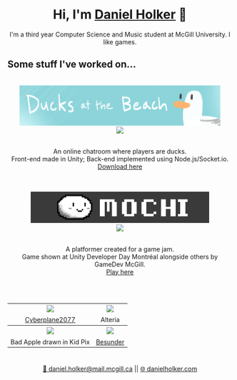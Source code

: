 <h1 align="center">Hi, I'm <a href="https://danielholker.com/">Daniel Holker</a> 👋</h1>
<p align="center">I'm a third year Computer Science and Music student at McGill University. I like games.</p>

<h2>Some stuff I've worked on...</h2>
  <br>

  <div align="center">
  <img align="center" src="duck.png" width="450"><br>
  <img align="center" src="duck.gif" width="450">
  <p>
  <br>
  An online chatroom where players are ducks.<br>
  Front-end made in Unity; Back-end implemented using Node.js/Socket.io. <br>
  <a href="https://dpad46.itch.io/ducks-at-the-beach">Download here</a>
  </p>
  </div>

  <br>
  <br>

  <div align="center">
  <div width="400">
  <img align="center" src="mochi.png" width="400"><br>
  <img align="center" src="mochi.gif" width="400">
  </div>

  <p>
  <br>
  A platformer created for a game jam.<br>
  Game shown at Unity Developer Day Montréal alongside others by GameDev McGill. <br>
  <a href="https://danielholker.com/mochi">Play here</a>
  </p>
  <br>
  <br>
  </div>


<table>
  <tr>
    <th><img src="cyberplane.gif" width="100%"><br></th>
    <th><img src="alteria.gif" width="100%"><br></th>
  </tr>
  <tr>
    <td align="center"><a href="https://github.com/Seibaah/The-Fresh-Game-Jam-2021">Cyberplane2077</a></td>
    <td align="center">Alteria</td>
  </tr>

  <tr>
    <th><img src="badapple.gif" width="100%"><br></th>
    <th><img src="besunder.gif" width="100%"><br></th>
  </tr>
  <tr>
    <td align="center">Bad Apple drawn in Kid Pix</td>
    <td align="center"><a href="https://github.com/UGL-McGill-2021/lionheart">Besunder<a></td>
  </tr>
</table>

  <h1></h1>
  <div align="center">
    <a href="mailto:daniel.holker@mail.mcgill.ca">📧 daniel.holker@mail.mcgill.ca</a> || <a href="https://danielholker.com/">🌐 danielholker.com</a>
  </div>
